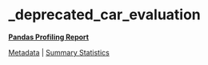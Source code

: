 # _deprecated_car_evaluation

[**Pandas Profiling Report**](https://epistasislab.github.io/pmlb/profile/_deprecated_car_evaluation.html)

[Metadata](metadata.yaml) | [Summary Statistics](summary_stats.tsv)

